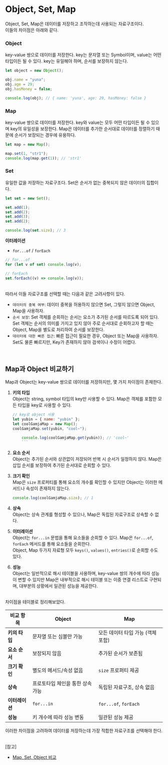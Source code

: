 # Object, Set, Map

Object, Set, Map은 데이터를 저장하고 조작하는데 사용되는 자료구조이다.<br/>
이들의 차이점은 아래와 같다.

### Object

key-value 쌍으로 데이터를 저장한다. key는 문자열 또는 Symbol이며, value는 어떤 타입이든 될 수 있다. key는 유일해야 하며, 순서를 보장하지 않는다.

```js
let object = new Object();

obj.name = "yuna";
obj.age = 29;
obj.hasMoney = false;

console.log(obj); // { name: 'yuna', age: 29, hasMoney: false }
```

### Map

key-value 쌍으로 데이터를 저장한다. key와 value는 모두 어떤 타입이든 될 수 있으며 key의 유일성을 보장한다. Map은 데이터를 추가한 순서대로 데이터를 정렬하기 때문에 순서가 보장되는 경우에 유용하다.

```js
let map = new Map();

map.set(1, "str1");
console.log(map.get(1)); // 'str1'
```

### Set

유일한 값을 저장하는 자료구조다. Set은 순서가 없는 중복되지 않은 데이터의 집합이다.

```js
let set = new Set();

set.add(1);
set.add(2);
set.add(3);
set.add(2);

console.log(set.size); // 3
```

**이터레이션**

- `for...of` / `forEach`

```js
// for...of
for (let v of set) console.log(v);

// forEach
set.forEach((v) => console.log(v));
```

<br/>
따라서 이들 자료구조를 선택할 때는 다음과 같은 고려사항이 있다.

- `데이터의 중복 여부`: 데이터 중복을 허용하지 않으면 Set, 그렇지 않으면 Object, Map을 사용하자.
- `순서 보장`: Set 객체를 순회하는 순서는 요소가 추가된 순서를 따르도록 되어 있다. Set 객체는 순서의 의미를 가지고 있지 않아 주로 순서대로 순회하고자 할 때는 Object, Map을 별도로 처리하여 순서를 보장한다.  
- `데이터에 대한 빠른 접근`: 빠른 접근이 필요한 경우, Object 또는 Map을 사용하자. Set도 물론 빠르지만, Key가 존재하지 않아 검색이나 수정이 어렵다.

<br/>

## Map과 Object 비교하기

Map과 Object는 key-value 쌍으로 데이터를 저장하지만, 몇 가지 차이점이 존재한다.

1.  **키의 타입**
    <br/>Object는 string, symbol 타입의 key만 사용할 수 있다. Map은 객체를 포함한 모든 타입을 key로 사용할 수 있다.

    ````js
    // key로 object 사용
    let yubin = { name: "yubin" };
    let coolGamjaMap = new Map();
    coolGamjaMap.set(yubin, "cool~");

        console.log(coolGamjaMap.get(yubin)); // 'cool~'
        ```

    ````

2.  **요소 순서**<br/>
    Object는 추가된 순서와 상관없이 저장되어 반복 시 순서가 일정하지 않다. Map은 삽입 순서를 보장하여 추가된 순서대로 순회할 수 있다.

3.  **크기 확인**<br/>
    Map은 `size` 프로퍼티를 통해 요소의 개수를 확인할 수 있지만 Object는 이러한 메서드나 속성이 존재하지 않는다.

    ```js
    console.log(coolGamjaMap.size); // 1
    ```

4.  **상속**<br/>
    Object는 상속 관계를 형성할 수 있으나, Map은 독립된 자료구조로 상속할 수 없다.

5.  **이터레이션**<br/>
    Object는 `for...in` 문법을 통해 요소들을 순회할 수 있다. Map은 `for...of`, `forEach` 메서드를 통해 요소들을 순회한다. <br/>
    Object, Map 두가지 자료형 모두 `keys()`, `values()`, `entries()`로 순회할 수도 있다.

6.  **성능**<br/>
    Object는 일반적으로 해시 테이블을 사용하며, key-value 쌍의 개수에 따라 성능이 변할 수 있지만 Map은 내부적으로 해시 테이블 또는 이중 연결 리스트로 구현되며, 대부분의 상황에서 일관된 성능을 제공한다.

<br/>
차이점을 테이블로 정리해보았다.

<br/>

| 비교 항목      | Object                           | Map                               |
| -------------- | -------------------------------- | --------------------------------- |
| **키의 타입**  | 문자열 또는 심볼만 가능          | 모든 데이터 타입 가능 (객체 포함) |
| **요소 순서**  | 보장되지 않음                    | 추가된 순서가 보존됨              |
| **크기 확인**  | 별도의 메서드/속성 없음          | `size` 프로퍼티 제공              |
| **상속**       | 프로토타입 체인을 통한 상속 가능 | 독립된 자료구조, 상속 없음        |
| **이터레이션** | `for...in`                       | `for...of`, `forEach`             |
| **성능**       | 키 개수에 따라 성능 변동         | 일관된 성능 제공                  |

이러한 차이점을 고려하여 데이터를 저장하는데 가장 적합한 자료구조를 선택해야 한다.

<br/>
[참고]

- [Map, Set, Object 비교](https://velog.io/@hwisaac/Map-Set-Object-%EB%B9%84%EA%B5%90)
